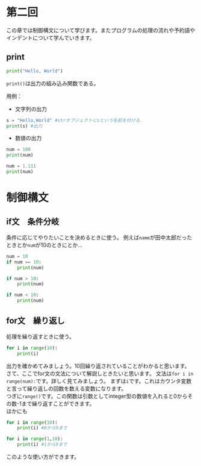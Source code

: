 # 第二回
この章では制御構文について学びます。またプログラムの処理の流れや予約語やインデントについて学んでいきます。

## print

```python:p.py
print("Hello, World")
```

`print()`は出力の組み込み関数である。  

用例：  
- 文字列の出力

```python:s.py
s = "Hello,World" #strオブジェクトにsという名前を付ける.
print(s) #出力
```  

- 数値の出力

```python:num.py
num = 100
print(num)

num = 1.111
print(num)
```

# 制御構文

## if文　条件分岐
条件に応じてやりたいことを決めるときに使う。
例えば`name`が田中太郎だったときとか`num`が10のときにとか…  

```python:if.py
num = 10
if num == 10:
    print(num)

if num > 10:
    print(num)

if num < 10:
    print(num)
```

## for文　繰り返し  
処理を繰り返すときに使う。  

```python:for.py
for i in range(10):
    print(i)
```

出力を確かめてみましょう。10回繰り返されていることがわかると思います。  
さて、ここでfor文の文法について解説しときたいと思います。
文法は`for i in range(num):`です。詳しく見てみましょう。
まずは`i`です。これはカウンタ変数と言って繰り返しの回数を数える変数になります。  
つぎに`range()`です。この関数は引数としてinteger型の数値を入れると0からその数-1まで繰り返すことができます。  
ほかにも

```python:f.py
for i in range(10):
    print(i) #0から9まで

for i in range(1,10):
    print(i) #1から9まで
```

このような使い方ができます。

